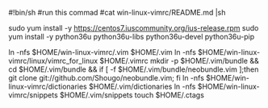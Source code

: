 #!bin/sh
#run this commad
#cat win-linux-vimrc/README.md |sh

sudo yum install -y https://centos7.iuscommunity.org/ius-release.rpm
sudo yum install -y python36u python36u-libs python36u-devel python36u-pip

ln -nfs $HOME/win-linux-vimrc/.vim $HOME/.vim
ln -nfs $HOME/win-linux-vimrc/linux/vimrc_for_linux $HOME/.vimrc
mkdir -p $HOME/.vim/bundle && cd $HOME/.vim/bundle && if [ -f $HOME/.vim/bundle/neobundle.vim ];then git clone git://github.com/Shougo/neobundle.vim; fi
ln -nfs $HOME/win-linux-vimrc/dictionaries $HOME/.vim/dictionaries
ln -nfs $HOME/win-linux-vimrc/snippets $HOME/.vim/snippets
touch $HOME/.ctags
